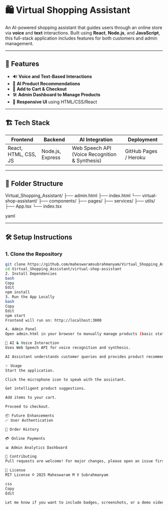# 🛍️ Virtual Shopping Assistant

An AI-powered shopping assistant that guides users through an online store via **voice** and **text** interactions. Built using **React**, **Node.js**, and **JavaScript**, this full-stack application includes features for both customers and admin management.

---

## 🚀 Features

- 🔊 **Voice and Text-Based Interactions**
- 🧠 **AI Product Recommendations**
- 🛒 **Add to Cart & Checkout**
- 🛠️ **Admin Dashboard to Manage Products**
- 🎨 **Responsive UI** using HTML/CSS/React

---

## 🏗️ Tech Stack

| Frontend         | Backend          | AI Integration        | Deployment               |
|------------------|------------------|------------------------|--------------------------|
| React, HTML, CSS, JS | Node.js, Express | Web Speech API (Voice Recognition & Synthesis) | GitHub Pages / Heroku |

---

## 📁 Folder Structure
Virtual_Shopping_Assistant/ ├── admin.html ├── index.html └── virtual-shop-assistant/ ├── components/ ├── pages/ ├── services/ ├── utils/ ├── App.tsx └── index.tsx

yaml


---

## 🛠️ Setup Instructions

### 1. Clone the Repository

```bash
git clone https://github.com/maheswaramsubrahmanyam/Virtual_Shopping_Assistant.git
cd Virtual_Shopping_Assistant/virtual-shop-assistant
2. Install Dependencies
bash
Copy
Edit
npm install
3. Run the App Locally
bash
Copy
Edit
npm start
Frontend will run on: http://localhost:3000

4. Admin Panel
Open admin.html in your browser to manually manage products (basic static admin page).

🧠 AI & Voice Interaction
Uses Web Speech API for voice recognition and synthesis.

AI Assistant understands customer queries and provides product recommendations.

✨ Usage
Start the application.

Click the microphone icon to speak with the assistant.

Get intelligent product suggestions.

Add items to your cart.

Proceed to checkout.

📦 Future Enhancements
✅ User Authentication

🧾 Order History

💳 Online Payments

📊 Admin Analytics Dashboard

🤝 Contributing
Pull requests are welcome! For major changes, please open an issue first to discuss what you would like to change.

📄 License
MIT License © 2025 Maheswaram M V Subrahmanyam

css
Copy
Edit

Let me know if you want to include badges, screenshots, or a demo video section.
